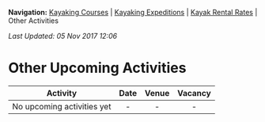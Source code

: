 **Navigation:** [Kayaking Courses](index) &#124; [Kayaking Expeditions](expedition) &#124; [Kayak Rental Rates](rental) &#124; Other Activities

_Last Updated: 05 Nov 2017 12:06_
# Other Upcoming Activities

Activity | Date | Venue | Vacancy
:---:|:---:|:---:|:---:
No upcoming activities yet|-|-|- 

